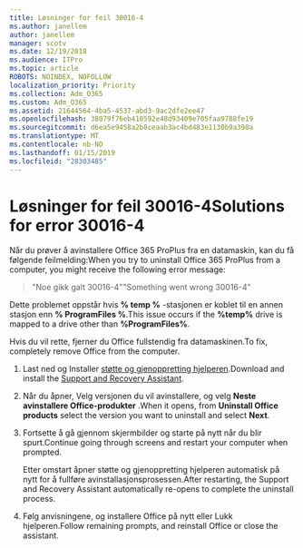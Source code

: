 ```yaml
---
title: Løsninger for feil 30016-4
ms.author: janellem
author: janellem
manager: scotv
ms.date: 12/19/2018
ms.audience: ITPro
ms.topic: article
ROBOTS: NOINDEX, NOFOLLOW
localization_priority: Priority
ms.collection: Adm_O365
ms.custom: Adm_O365
ms.assetid: 21644564-4ba5-4537-abd3-9ac2dfe2ee47
ms.openlocfilehash: 38079f76eb410592e48d93409e705faa9788fe19
ms.sourcegitcommit: d6ea5e9458a2b8ceaab3ac4bd483e1130b9a398a
ms.translationtype: MT
ms.contentlocale: nb-NO
ms.lasthandoff: 01/15/2019
ms.locfileid: "28303485"
---
```

# <a name="solutions-for-error-30016-4"></a><span data-ttu-id="d8b8b-102">Løsninger for feil 30016-4</span><span class="sxs-lookup"><span data-stu-id="d8b8b-102">Solutions for error 30016-4</span></span>

<span data-ttu-id="d8b8b-103">Når du prøver å avinstallere Office 365 ProPlus fra en datamaskin, kan du få følgende feilmelding:</span><span class="sxs-lookup"><span data-stu-id="d8b8b-103">When you try to uninstall Office 365 ProPlus from a computer, you might receive the following error message:</span></span>
  
> <span data-ttu-id="d8b8b-104">"Noe gikk galt 30016-4"</span><span class="sxs-lookup"><span data-stu-id="d8b8b-104">"Something went wrong 30016-4"</span></span>
    
<span data-ttu-id="d8b8b-105">Dette problemet oppstår hvis **% temp %** -stasjonen er koblet til en annen stasjon enn **% ProgramFiles %**.</span><span class="sxs-lookup"><span data-stu-id="d8b8b-105">This issue occurs if the **%temp%** drive is mapped to a drive other than **%ProgramFiles%**.</span></span> 
  
<span data-ttu-id="d8b8b-106">Hvis du vil rette, fjerner du Office fullstendig fra datamaskinen.</span><span class="sxs-lookup"><span data-stu-id="d8b8b-106">To fix, completely remove Office from the computer.</span></span>
  
1. <span data-ttu-id="d8b8b-107">Last ned og Installer [støtte og gjenoppretting hjelperen](https://aka.ms/SARA-OfficeUninstall-Alchemy).</span><span class="sxs-lookup"><span data-stu-id="d8b8b-107">Download and install the [Support and Recovery Assistant](https://aka.ms/SARA-OfficeUninstall-Alchemy).</span></span>
    
2. <span data-ttu-id="d8b8b-108">Når du åpner, Velg versjonen du vil avinstallere, og velg **Neste** **avinstallere Office-produkter** .</span><span class="sxs-lookup"><span data-stu-id="d8b8b-108">When it opens, from **Uninstall Office products** select the version you want to uninstall and select **Next**.</span></span> 
    
3. <span data-ttu-id="d8b8b-109">Fortsette å gå gjennom skjermbilder og starte på nytt når du blir spurt.</span><span class="sxs-lookup"><span data-stu-id="d8b8b-109">Continue going through screens and restart your computer when prompted.</span></span>
    
    <span data-ttu-id="d8b8b-110">Etter omstart åpner støtte og gjenoppretting hjelperen automatisk på nytt for å fullføre avinstallasjonsprosessen.</span><span class="sxs-lookup"><span data-stu-id="d8b8b-110">After restarting, the Support and Recovery Assistant automatically re-opens to complete the uninstall process.</span></span>
    
4. <span data-ttu-id="d8b8b-111">Følg anvisningene, og installere Office på nytt eller Lukk hjelperen.</span><span class="sxs-lookup"><span data-stu-id="d8b8b-111">Follow remaining prompts, and reinstall Office or close the assistant.</span></span>
    

